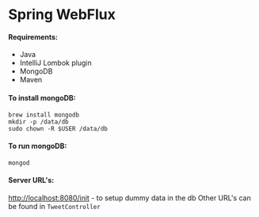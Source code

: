 # Spring WebFlux

#### Requirements:
- Java
- IntelliJ Lombok plugin
- MongoDB
- Maven 


#### To install mongoDB:
```
brew install mongodb
mkdir -p /data/db
sudo chown -R $USER /data/db
```

#### To run mongoDB:
`mongod`

#### Server URL's:
[http://localhost:8080/init]() - to setup dummy data in the db
Other URL's can be found in `TweetController`
